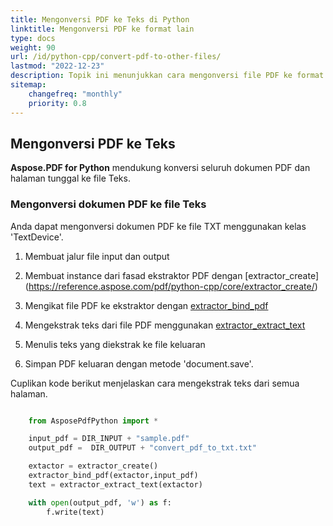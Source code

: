 ```yaml
---
title: Mengonversi PDF ke Teks di Python
linktitle: Mengonversi PDF ke format lain
type: docs
weight: 90
url: /id/python-cpp/convert-pdf-to-other-files/
lastmod: "2022-12-23"
description: Topik ini menunjukkan cara mengonversi file PDF ke format file lain seperti Teks menggunakan Python.
sitemap:
    changefreq: "monthly"
    priority: 0.8
---
```


## Mengonversi PDF ke Teks

**Aspose.PDF for Python** mendukung konversi seluruh dokumen PDF dan halaman tunggal ke file Teks.

### Mengonversi dokumen PDF ke file Teks

Anda dapat mengonversi dokumen PDF ke file TXT menggunakan kelas 'TextDevice'.

1. Membuat jalur file input dan output
1. Membuat instance dari fasad ekstraktor PDF dengan [extractor_create]
(https://reference.aspose.com/pdf/python-cpp/core/extractor_create/)
1. Mengikat file PDF ke ekstraktor dengan [extractor_bind_pdf](https://reference.aspose.com/pdf/python-cpp/core/extractor_bind_pdf/)

1. Mengekstrak teks dari file PDF menggunakan [extractor_extract_text](https://reference.aspose.com/pdf/python-cpp/core/extractor_extract_text/)
1. Menulis teks yang diekstrak ke file keluaran
1. Simpan PDF keluaran dengan metode 'document.save'.

Cuplikan kode berikut menjelaskan cara mengekstrak teks dari semua halaman.

```python

    from AsposePdfPython import *

    input_pdf = DIR_INPUT + "sample.pdf"
    output_pdf =  DIR_OUTPUT + "convert_pdf_to_txt.txt"

    extactor = extractor_create()
    extractor_bind_pdf(extactor,input_pdf)
    text = extractor_extract_text(extactor)

    with open(output_pdf, 'w') as f:
        f.write(text)
```